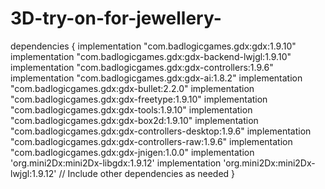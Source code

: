 # 3D-try-on-for-jewellery-
dependencies {
    implementation "com.badlogicgames.gdx:gdx:1.9.10"
    implementation "com.badlogicgames.gdx:gdx-backend-lwjgl:1.9.10"
    implementation "com.badlogicgames.gdx:gdx-controllers:1.9.6"
    implementation "com.badlogicgames.gdx:gdx-ai:1.8.2"
    implementation "com.badlogicgames.gdx:gdx-bullet:2.2.0"
    implementation "com.badlogicgames.gdx:gdx-freetype:1.9.10"
    implementation "com.badlogicgames.gdx:gdx-tools:1.9.10"
    implementation "com.badlogicgames.gdx:gdx-box2d:1.9.10"
    implementation "com.badlogicgames.gdx:gdx-controllers-desktop:1.9.6"
    implementation "com.badlogicgames.gdx:gdx-controllers-raw:1.9.6"
    implementation "com.badlogicgames.gdx:gdx-jnigen:1.0.0"
    implementation 'org.mini2Dx:mini2Dx-libgdx:1.9.12'
    implementation 'org.mini2Dx:mini2Dx-lwjgl:1.9.12'
    // Include other dependencies as needed
}
